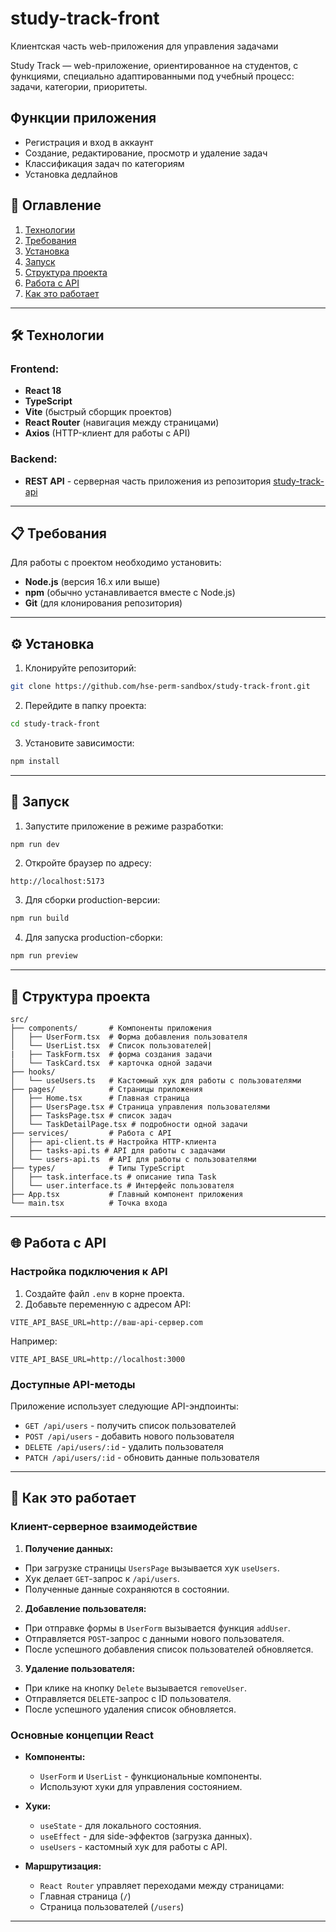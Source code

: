 # study-track-front
Клиентская часть web-приложения для управления задачами

Study Track — web-приложение, ориентированное на студентов, с функциями, специально адаптированными под учебный процесс: задачи, категории, приоритеты.

## Функции приложения

- Регистрация и вход в аккаунт
- Создание, редактирование, просмотр и удаление задач
- Классификация задач по категориям
- Установка дедлайнов

## 📌 Оглавление
1. [Технологии](#технологии)
2. [Требования](#требования)
3. [Установка](#установка)
4. [Запуск](#запуск)
5. [Структура проекта](#структура-проекта)
6. [Работа с API](#работа-с-api)
7. [Как это работает](#как-это-работает)

---

## 🛠 Технологии

### Frontend:
- **React 18**
- **TypeScript**
- **Vite** (быстрый сборщик проектов)
- **React Router** (навигация между страницами)
- **Axios** (HTTP-клиент для работы с API)

### Backend:
- **REST API** - серверная часть приложения из репозитория [study-track-api](https://github.com/hse-perm-sandbox/study-track-api/tree/main)

---

## 📋 Требования

Для работы с проектом необходимо установить:
- **Node.js** (версия 16.x или выше)
- **npm** (обычно устанавливается вместе с Node.js)
- **Git** (для клонирования репозитория)

---

## ⚙️ Установка

1. Клонируйте репозиторий:
  ```bash
  git clone https://github.com/hse-perm-sandbox/study-track-front.git
  ```

2. Перейдите в папку проекта:
  ```bash
  cd study-track-front
  ```

3. Установите зависимости:
  ```bash
  npm install
  ```

---

## 🚀 Запуск

1. Запустите приложение в режиме разработки:
  ```bash
  npm run dev
  ```

2. Откройте браузер по адресу:
  ```
  http://localhost:5173
  ```

3. Для сборки production-версии:
  ```bash
  npm run build
  ```

4. Для запуска production-сборки:
  ```bash
  npm run preview
  ```

---

## 📂 Структура проекта

```plaintext
src/
├── components/       # Компоненты приложения
│   ├── UserForm.tsx  # Форма добавления пользователя
│   └── UserList.tsx  # Список пользователей|
|   ├── TaskForm.tsx  # форма создания задачи
│   └── TaskCard.tsx  # карточка одной задачи
├── hooks/
│   └── useUsers.ts   # Кастомный хук для работы с пользователями
├── pages/            # Страницы приложения
│   ├── Home.tsx      # Главная страница
│   ├── UsersPage.tsx # Страница управления пользователями
│   ├── TasksPage.tsx # список задач
│   └── TaskDetailPage.tsx # подробности одной задачи
├── services/         # Работа с API
│   ├── api-client.ts # Настройка HTTP-клиента
│   ├── tasks-api.ts # API для работы с задачами
│   └── users-api.ts  # API для работы с пользователями
├── types/            # Типы TypeScript
│   ├── task.interface.ts # описание типа Task
│   └── user.interface.ts # Интерфейс пользователя
├── App.tsx           # Главный компонент приложения
└── main.tsx          # Точка входа
```

---

## 🌐 Работа с API

### Настройка подключения к API

1. Создайте файл `.env` в корне проекта.
2. Добавьте переменную с адресом API:
  ```
  VITE_API_BASE_URL=http://ваш-api-сервер.com
  ```
  Например:
  ```
  VITE_API_BASE_URL=http://localhost:3000
  ```

### Доступные API-методы

Приложение использует следующие API-эндпоинты:
- `GET /api/users` - получить список пользователей
- `POST /api/users` - добавить нового пользователя
- `DELETE /api/users/:id` - удалить пользователя
- `PATCH /api/users/:id` - обновить данные пользователя

---

## 🤔 Как это работает

### Клиент-серверное взаимодействие

1. **Получение данных:**
  - При загрузке страницы `UsersPage` вызывается хук `useUsers`.
  - Хук делает `GET`-запрос к `/api/users`.
  - Полученные данные сохраняются в состоянии.

2. **Добавление пользователя:**
  - При отправке формы в `UserForm` вызывается функция `addUser`.
  - Отправляется `POST`-запрос с данными нового пользователя.
  - После успешного добавления список пользователей обновляется.

3. **Удаление пользователя:**
  - При клике на кнопку `Delete` вызывается `removeUser`.
  - Отправляется `DELETE`-запрос с ID пользователя.
  - После успешного удаления список обновляется.

### Основные концепции React

- **Компоненты:**
  - `UserForm` и `UserList` - функциональные компоненты.
  - Используют хуки для управления состоянием.

- **Хуки:**
  - `useState` - для локального состояния.
  - `useEffect` - для side-эффектов (загрузка данных).
  - `useUsers` - кастомный хук для работы с API.

- **Маршрутизация:**
  - `React Router` управляет переходами между страницами:
   - Главная страница (`/`)
   - Страница пользователей (`/users`)

---
